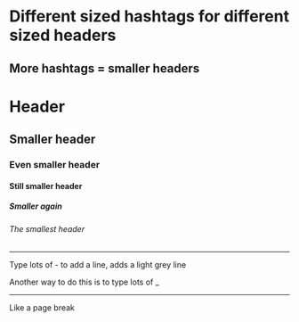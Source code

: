 # Different sized hashtags for different sized headers
## More hashtags = smaller headers 

# Header 

## Smaller header

### Even smaller header 

#### Still smaller header

##### Smaller again

###### The smallest header 

------------------- 

Type lots of - to add a line, adds a light grey line 

Another way to do this is to type lots of _ 

____________________

Like a page break
